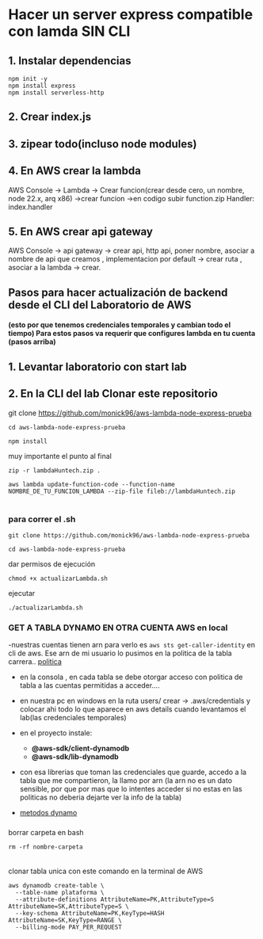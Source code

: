 # Hacer un server express compatible con lamda SIN CLI
 ## 1. Instalar dependencias
```
npm init -y
npm install express 
npm install serverless-http
```
## 2. Crear index.js

## 3. zipear todo(incluso node modules)

## 4. En AWS crear la lambda
AWS Console → Lambda → Crear funcion(crear desde cero, un nombre, node 22.x, arq x86) →crear funcion →en codigo subir function.zip
Handler: index.handler

## 5. En AWS crear api gateway
AWS Console → api gateway → crear api, http api, poner nombre, asociar a nombre de api que creamos , implementacion por default → crear ruta , asociar  a la lambda → crear.
##
## Pasos para hacer actualización de backend desde el CLI del Laboratorio de AWS
#### (esto por que tenemos credenciales temporales y cambian todo el tiempo) Para estos pasos va requerir que configures lambda en tu cuenta (pasos arriba)
## 1. Levantar laboratorio con start lab
## 2. En la CLI del lab Clonar este repositorio

git clone https://github.com/monick96/aws-lambda-node-express-prueba

```
cd aws-lambda-node-express-prueba
```
```
npm install
```
muy importante el punto al final
```
zip -r lambdaHuntech.zip .
```
```
aws lambda update-function-code --function-name NOMBRE_DE_TU_FUNCION_LAMBDA --zip-file fileb://lambdaHuntech.zip
```



#
### para correr el .sh 

```
git clone https://github.com/monick96/aws-lambda-node-express-prueba

```

```
cd aws-lambda-node-express-prueba
```
dar permisos de ejecución
```
chmod +x actualizarLambda.sh
```
ejecutar
```
./actualizarLambda.sh
```

### GET A TABLA DYNAMO EN OTRA CUENTA AWS en local
-nuestras cuentas tienen arn para verlo es ```aws sts get-caller-identity``` en cli de aws. Ese arn de mi usuario lo pusimos en la politica de la tabla carrera.. [politica](./polici.json)
- en la consola , en cada tabla se debe otorgar acceso con politica de tabla a las cuentas permitidas a acceder.... 
-  en nuestra pc en windows en la ruta users/ crear -> .aws/credentials y colocar ahi todo lo que aparece en aws details cuando levantamos el lab(las credenciales temporales)
- en el proyecto instale: 
    - **@aws-sdk/client-dynamodb**
    - **@aws-sdk/lib-dynamodb**

- con esa librerias que toman las credenciales que guarde, accedo a la tabla que me compartieron, la llamo por arn (la arn no es un dato sensible, por que por mas que lo intentes acceder si no estas en las politicas no deberia dejarte ver la info de la tabla)
- [metodos dynamo ](https://docs.aws.amazon.com/sdk-for-javascript/v3/developer-guide/javascript_dynamodb_code_examples.html)

###

borrar carpeta en bash
```
rm -rf nombre-carpeta
```

######
clonar tabla unica con este comando en la terminal de AWS
```
aws dynamodb create-table \
  --table-name plataforma \
  --attribute-definitions AttributeName=PK,AttributeType=S AttributeName=SK,AttributeType=S \
  --key-schema AttributeName=PK,KeyType=HASH AttributeName=SK,KeyType=RANGE \
  --billing-mode PAY_PER_REQUEST
  
```

